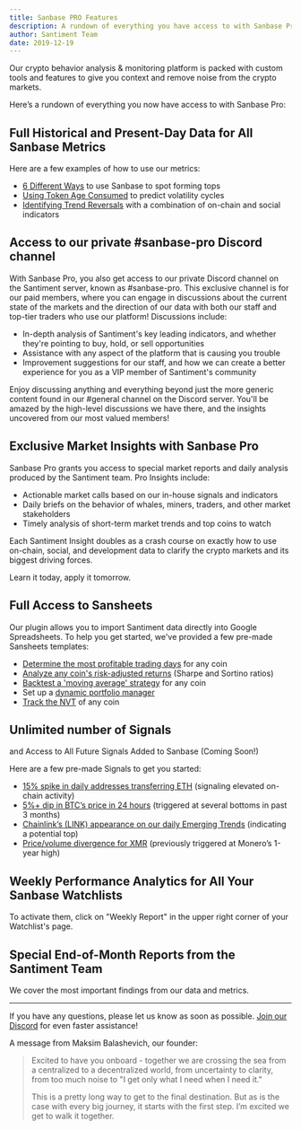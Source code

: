 ```yaml
---
title: Sanbase PRO Features
description: A rundown of everything you have access to with Sanbase Pro
author: Santiment Team
date: 2019-12-19
---
```


Our crypto behavior analysis & monitoring platform is packed with custom tools and features to give you context and remove noise from the crypto markets.

Here’s a rundown of everything you now have access to with Sanbase Pro:

## Full Historical and Present-Day Data for All Sanbase Metrics

Here are a few examples of how to use our metrics:

- [6 Different Ways](https://insights.santiment.net/read/6-ways-you-could-have-caught-ren%E2%80%99s-summer-tops-643) to use Sanbase to spot forming tops
- [Using Token Age Consumed](https://insights.santiment.net/read/btc-%22coin-days-destroyed%22-spiked.-volatility-is-coming.-672) to predict volatility cycles
- [Identifying Trend Reversals](https://insights.santiment.net/read/chainlink-hits-ath-following-coinbase-listing---perhaps-it's-time-to-chill-541) with a combination of on-chain and social indicators

## Access to our private #sanbase-pro Discord channel

With Sanbase Pro, you also get access to our private Discord channel on the Santiment server, known as #sanbase-pro. This exclusive channel is for our paid members, where you can engage in discussions about the current state of the markets and the direction of our data with both our staff and top-tier traders who use our platform! Discussions include:

- In-depth analysis of Santiment's key leading indicators, and whether they're pointing to buy, hold, or sell opportunities
- Assistance with any aspect of the platform that is causing you trouble
- Improvement suggestions for our staff, and how we can create a better experience for you as a VIP member of Santiment's community

Enjoy discussing anything and everything beyond just the more generic content found in our #general channel on the Discord server. You'll be amazed by the high-level discussions we have there, and the insights uncovered from our most valued members!

## Exclusive Market Insights with Sanbase Pro

Sanbase Pro grants you access to special market reports and daily analysis produced by the Santiment team. Pro Insights include:

- Actionable market calls based on our in-house signals and indicators
- Daily briefs on the behavior of whales, miners, traders, and other market stakeholders
- Timely analysis of short-term market trends and top coins to watch

Each Santiment Insight doubles as a crash course on exactly how to use on-chain, social, and development data to clarify the crypto markets and its biggest driving forces.

Learn it today, apply it tomorrow.

## Full Access to Sansheets

Our plugin allows you to import Santiment data directly into Google Spreadsheets. To help you get started, we've provided a few pre-made Sansheets templates:

- [Determine the most profitable trading days](https://docs.google.com/spreadsheets/d/1RD9AMy2hLWPix0DCupl-LaN5aloFkd_BQDvzJrgU0qI/edit?usp=sharing) for any coin
- [Analyze any coin's risk-adjusted returns](https://docs.google.com/spreadsheets/d/1mHLRlP2H3hFvomO1fVDlxdmpWWZcQcUx-eT6WUDMgqs/edit?usp=sharing) (Sharpe and Sortino ratios)
- [Backtest a 'moving average' strategy](https://docs.google.com/spreadsheets/d/1YEm8qdqJvkHCTUwEmOyQLfkZqtQ0ndwo0GWxGsCRnSQ/edit?usp=sharing) for any coin
- Set up a [dynamic portfolio manager](https://docs.google.com/spreadsheets/d/1itY_q3KvC-KhOpY21wtmeAj5lL4qT8gbMvilgt8avZw/edit?usp=sharing)
- [Track the NVT](https://docs.google.com/spreadsheets/d/1WHf2CqD-pppmxO8Wt5eyU6p4I9q1A2kJ7MlNkQe_pC0/edit?usp=sharing) of any coin

## Unlimited number of Signals

and Access to All Future Signals Added to Sanbase (Coming Soon!)

Here are a few pre-made Signals to get you started:

- [15% spike in daily addresses transferring ETH](https://app.santiment.net/sonar/signal/789?title=Ethereum%20daily%20active%20addresses%20up%2015%25%20compared%20to%201%20day%28s%29%20earlier) (signaling elevated on-chain activity)
- [5%+ dip in BTC’s price in 24 hours](https://app.santiment.net/sonar/signal/790?title=Bitcoin%20price%20goes%20down%205%25%20compared%20to%201%20day%28s%29%20earlier) (triggered at several bottoms in past 3 months)
- [Chainlink’s (LINK) appearance on our daily Emerging Trends](https://app.santiment.net/sonar/signal/787?title=ChainLink%20in%20trending%20assets%2Fprojects) (indicating a potential top)
- [Price/volume divergence for XMR](https://app.santiment.net/sonar/signal/788?title=Price%2Fvolume%20difference%20between%20an%20Monero%20price%20and%20trading%20volume) (previously triggered at Monero’s 1-year high)

## Weekly Performance Analytics for All Your Sanbase Watchlists

To activate them, click on "Weekly Report" in the upper right corner of your Watchlist's page.

## Special End-of-Month Reports from the Santiment Team

We cover the most important findings from our data and metrics.

<hr/>

If you have any questions, please let us know as soon as possible. [Join our Discord](https://santiment.net/discord) for even faster assistance!

A message from Maksim Balashevich, our founder:

> Excited to have you onboard - together we are crossing the sea from a centralized to a decentralized world, from uncertainty to clarity, from too much noise to "I get only what I need when I need it."
>
> This is a pretty long way to get to the final destination. But as is the case with every big journey, it starts with the first step. I’m excited we get to walk it together.

